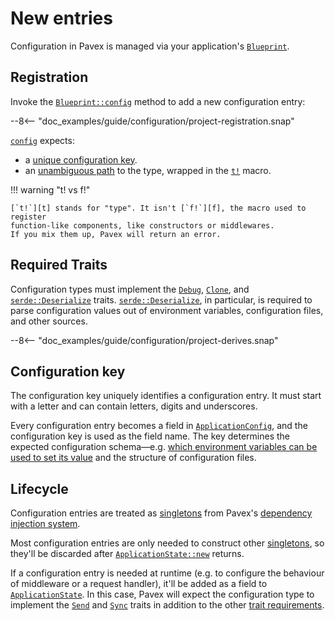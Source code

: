 # New entries

Configuration in Pavex is managed via your application's [`Blueprint`][Blueprint].

## Registration

Invoke the [`Blueprint::config`][Blueprint::config] method to add a new configuration entry:

--8<-- "doc_examples/guide/configuration/project-registration.snap"

[`config`][Blueprint::config] expects:

- a [unique configuration key](#configuration-key).
- an [unambiguous path](/guide/dependency_injection/cookbook.md) to the type, wrapped in the [`t!`][t] macro.

!!! warning "t! vs f!"

    [`t!`][t] stands for "type". It isn't [`f!`][f], the macro used to register
    function-like components, like constructors or middlewares.  
    If you mix them up, Pavex will return an error.

## Required Traits

Configuration types must implement the [`Debug`][Debug], [`Clone`][Clone], and [`serde::Deserialize`][Deserialize] traits.
[`serde::Deserialize`][Deserialize], in particular, is required to parse configuration values out of environment variables, configuration files,
and other sources.

--8<-- "doc_examples/guide/configuration/project-derives.snap"

## Configuration key

The configuration key uniquely identifies a configuration entry. It must start with a letter and can contain letters, digits and underscores.

Every configuration entry becomes a field in [`ApplicationConfig`](application_config.md), and the configuration key is used as the field name.
The key determines the expected configuration schema—e.g. [which environment variables can be used to
set its value](loading.md#environment-variables) and the structure of configuration files.

## Lifecycle

Configuration entries are treated as [singletons][Lifecycle::Singleton] from Pavex's [dependency injection system][DI].

Most configuration entries are only needed to construct other [singletons][Lifecycle::Singleton],
so they'll be discarded after [`ApplicationState::new`][ApplicationState] returns.

If a configuration entry is needed at runtime (e.g. to configure the behaviour of middleware or a request handler),
it'll be added as a field to [`ApplicationState`][ApplicationState].
In this case, Pavex will expect the configuration type to implement the [`Send`][Send] and [`Sync`][Sync] traits in addition
to the other [trait requirements](#required-traits).

[Lifecycle::Singleton]: /api_reference/pavex/blueprint/constructor/enum.Lifecycle.html#variant.Singleton
[ApplicationState]: /guide/dependency_injection/application_state.md
[Send]: https://doc.rust-lang.org/std/marker/trait.Send.html
[Sync]: https://doc.rust-lang.org/std/marker/trait.Sync.html
[t]: /api_reference/pavex/macro.t.html
[f]: /api_reference/pavex/macro.f.html
[Blueprint::config]: /api_reference/pavex/blueprint/struct.Blueprint.html#method.config
[Blueprint]: /api_reference/pavex/blueprint/struct.Blueprint.html
[server_crate]: /guide/project_structure/server.md
[Debug]: https://doc.rust-lang.org/std/fmt/trait.Debug.html
[Clone]: https://doc.rust-lang.org/std/clone/trait.Clone.html
[Deserialize]: https://docs.rs/serde/latest/serde/trait.Deserialize.html
[DI]: /guide/dependency_injection/index.md
